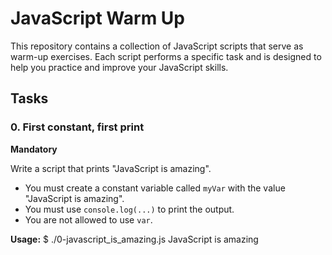 # JavaScript Warm Up

This repository contains a collection of JavaScript scripts that serve as warm-up exercises. Each script performs a specific task and is designed to help you practice and improve your JavaScript skills.

## Tasks

### 0. First constant, first print

**Mandatory**

Write a script that prints "JavaScript is amazing".

- You must create a constant variable called `myVar` with the value "JavaScript is amazing".
- You must use `console.log(...)` to print the output.
- You are not allowed to use `var`.

**Usage:**
$ ./0-javascript_is_amazing.js
JavaScript is amazing
